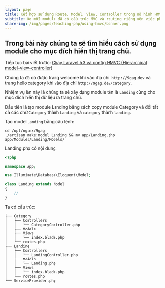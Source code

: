 ```yaml
---
layout: page
title: Kết hợp sử dụng Route, Model, View, Controller trong mô hình HMVC.
subtitle: Do mỗi module đã có cấu trúc MVC và routing riêng nên việc phân chia công việc trỡ nên cực kì đơn giản.
share-img: /img/pages/teaching-php/using-hmvc/banner.png
---
```


## Trong bài này chúng ta sẽ tìm hiểu cách sử dụng module cho mục đích hiển thị trang chủ.

Tiếp tục bài viết trước: [Chạy Laravel 5.3 và config HMVC (Hierarchical model–view–controller)](/teaching-php-laravel-hmvc)

Chúng ta đã có được trang welcome khi vào địa chỉ: `http://9gag.dev` và trang hello category khi vào địa chỉ `http://9gag.dev/category`.

Nhiệm vụ lần này là chúng ta sẽ xây dựng module tên là `Landing` dùng cho mục đích hiển thị dữ liệu ra trang chủ.

Đầu tiên là tạo module Landing bằng cách copy module Category và đổi tất cả các chữ `Category` thành `Landing` và `category` thành `landing`.

Tạo model `Landing` bằng câu lệnh:

```bahs
cd /opt/nginx/9gag
./artisan make:model Landing && mv app/Landing.php app/Modules/Landing/Models/
```

Landing.php có nội dung:

```php
<?php

namespace App;

use Illuminate\Database\Eloquent\Model;

class Landing extends Model
{
    //
}
```

Ta có cấu trúc:

```
├── Category
│   ├── Controllers
│   │   └── CategoryController.php
│   ├── Models
│   ├── Views
│   │   └── index.blade.php
│   └── routes.php
├── Landing
│   ├── Controllers
│   │   └── LandingController.php
│   ├── Models
│   │   └── Landing.php
│   ├── Views
│   │   └── index.blade.php
│   └── routes.php
└── ServiceProvider.php
```
